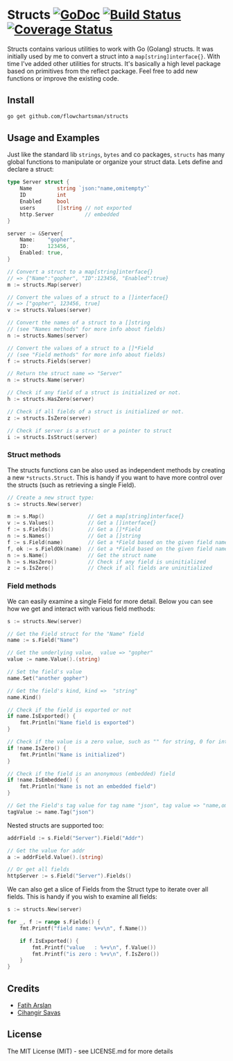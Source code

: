 # Structs [![GoDoc](http://img.shields.io/badge/go-documentation-blue.svg?style=flat-square)](http://godoc.org/github.com/flowchartsman/structs) [![Build Status](http://img.shields.io/travis/flowchartsman/structs.svg?style=flat-square)](https://travis-ci.org/flowchartsman/structs) [![Coverage Status](http://img.shields.io/coveralls/flowchartsman/structs.svg?style=flat-square)](https://coveralls.io/r/flowchartsman/structs)

Structs contains various utilities to work with Go (Golang) structs. It was
initially used by me to convert a struct into a `map[string]interface{}`. With
time I've added other utilities for structs.  It's basically a high level
package based on primitives from the reflect package. Feel free to add new
functions or improve the existing code.

## Install

```bash
go get github.com/flowchartsman/structs
```

## Usage and Examples

Just like the standard lib `strings`, `bytes` and co packages, `structs` has
many global functions to manipulate or organize your struct data. Lets define
and declare a struct:

```go
type Server struct {
	Name        string `json:"name,omitempty"`
	ID          int
	Enabled     bool
	users       []string // not exported
	http.Server          // embedded
}

server := &Server{
	Name:    "gopher",
	ID:      123456,
	Enabled: true,
}
```

```go
// Convert a struct to a map[string]interface{}
// => {"Name":"gopher", "ID":123456, "Enabled":true}
m := structs.Map(server)

// Convert the values of a struct to a []interface{}
// => ["gopher", 123456, true]
v := structs.Values(server)

// Convert the names of a struct to a []string
// (see "Names methods" for more info about fields)
n := structs.Names(server)

// Convert the values of a struct to a []*Field
// (see "Field methods" for more info about fields)
f := structs.Fields(server)

// Return the struct name => "Server"
n := structs.Name(server)

// Check if any field of a struct is initialized or not.
h := structs.HasZero(server)

// Check if all fields of a struct is initialized or not.
z := structs.IsZero(server)

// Check if server is a struct or a pointer to struct
i := structs.IsStruct(server)
```

### Struct methods

The structs functions can be also used as independent methods by creating a new
`*structs.Struct`. This is handy if you want to have more control over the
structs (such as retrieving a single Field).

```go
// Create a new struct type:
s := structs.New(server)

m := s.Map()              // Get a map[string]interface{}
v := s.Values()           // Get a []interface{}
f := s.Fields()           // Get a []*Field
n := s.Names()            // Get a []string
f := s.Field(name)        // Get a *Field based on the given field name
f, ok := s.FieldOk(name)  // Get a *Field based on the given field name
n := s.Name()             // Get the struct name
h := s.HasZero()          // Check if any field is uninitialized
z := s.IsZero()           // Check if all fields are uninitialized
```

### Field methods

We can easily examine a single Field for more detail. Below you can see how we
get and interact with various field methods:


```go
s := structs.New(server)

// Get the Field struct for the "Name" field
name := s.Field("Name")

// Get the underlying value,  value => "gopher"
value := name.Value().(string)

// Set the field's value
name.Set("another gopher")

// Get the field's kind, kind =>  "string"
name.Kind()

// Check if the field is exported or not
if name.IsExported() {
	fmt.Println("Name field is exported")
}

// Check if the value is a zero value, such as "" for string, 0 for int
if !name.IsZero() {
	fmt.Println("Name is initialized")
}

// Check if the field is an anonymous (embedded) field
if !name.IsEmbedded() {
	fmt.Println("Name is not an embedded field")
}

// Get the Field's tag value for tag name "json", tag value => "name,omitempty"
tagValue := name.Tag("json")
```

Nested structs are supported too:

```go
addrField := s.Field("Server").Field("Addr")

// Get the value for addr
a := addrField.Value().(string)

// Or get all fields
httpServer := s.Field("Server").Fields()
```

We can also get a slice of Fields from the Struct type to iterate over all
fields. This is handy if you wish to examine all fields:

```go
s := structs.New(server)

for _, f := range s.Fields() {
	fmt.Printf("field name: %+v\n", f.Name())

	if f.IsExported() {
		fmt.Printf("value   : %+v\n", f.Value())
		fmt.Printf("is zero : %+v\n", f.IsZero())
	}
}
```

## Credits

 * [Fatih Arslan](https://github.com/fatih)
 * [Cihangir Savas](https://github.com/cihangir)

## License

The MIT License (MIT) - see LICENSE.md for more details
